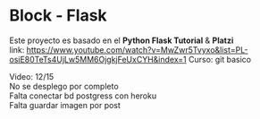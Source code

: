 # Block - Flask

Este proyecto es basado en el **Python Flask Tutorial** & **Platzi** <br>
link: https://www.youtube.com/watch?v=MwZwr5Tvyxo&list=PL-osiE80TeTs4UjLw5MM6OjgkjFeUxCYH&index=1
Curso: git basico

Video: 12/15 <br>
No se desplego por completo <br>
Falta conectar bd postgress con heroku <br>
Falta guardar imagen por post
